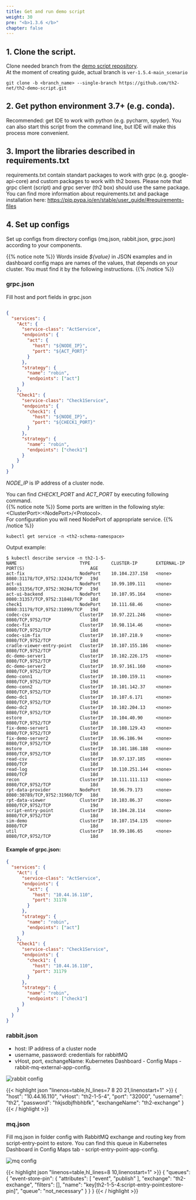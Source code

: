 ```yaml
---
title: Get and run demo script
weight: 30
pre: "<b>1.3.6 </b>"
chapter: false
---
```

## 1. Clone the script.

Clone needed branch from the [demo script repository](https://github.com/th2-net/th2-demo-script).  
At the moment of creating guide, actual branch is `ver-1.5.4-main_scenario`

```shell
git clone -b <branch_name> --single-branch https://github.com/th2-net/th2-demo-script.git
```

## 2. Get python environment 3.7+ (e.g. conda).
Recommended: get IDE to work with python (e.g. pycharm, spyder). You can also start this script from the command line, 
but IDE will make this process more convenient.

## 3. Import the libraries described in requirements.txt
requirements.txt contain standart packages to work with grpc (e.g. google-api-core) and custom packages to work 
with th2 boxes. Please note that grpc client (script) and grpc server (th2 box) should use the same package. 
You can find more information about requirements.txt and package installation 
here: https://pip.pypa.io/en/stable/user_guide/#requirements-files

## 4. Set up configs
Set up configs from directory configs (mq.json, rabbit.json, grpc.json) according to your components.

{{% notice note %}}
Words inside _${value}_ in JSON examples and in dashboard config maps are names of the values, that depends on your cluster.
You must find it by the following instructions.
{{% /notice %}}

### grpc.json

Fill host and port fields in grpc.json

```json

{
  "services": {
    "Act": {
      "service-class": "ActService",
      "endpoints": {
        "act": {
          "host": "${NODE_IP}",
          "port": "${ACT_PORT}"
        }
      },
      "strategy": {
        "name": "robin",
        "endpoints": ["act"]
      }
    },
    "Check1": {
      "service-class": "Check1Service",
      "endpoints": {
        "check1": {
          "host": "${NODE_IP}",
          "port": "${CHECK1_PORT}"
        }
      },
      "strategy": {
        "name": "robin",
        "endpoints": ["check1"]
      }
    }
  }
}
```

_NODE_IP_ is IP address of a cluster node.

You can find _CHECK1_PORT_ and _ACT_PORT_ by executing following command.  
{{% notice note %}}
Some ports are written in the following style: \<ClusterPort\>:\<NodePort\>/\<Protocol\>.  
For configuration you will need NodePort of appropriate service.
{{% /notice %}}
```shell
kubectl get service -n <th2-schema-namespace> 
```

Output example:
```shell
$ kubectl describe service -n th2-1-5-
NAME                        TYPE        CLUSTER-IP       EXTERNAL-IP   PORT(S)                         AGE
act-fix                     NodePort    10.104.237.158   <none>        8080:31178/TCP,9752:32434/TCP   19d
act-ui                      NodePort    10.99.109.111    <none>        8080:31356/TCP,9752:30284/TCP   19d
act-ui-backend              NodePort    10.107.95.164    <none>        8080:31357/TCP,9752:31848/TCP   18d
check1                      NodePort    10.111.68.46     <none>        8080:31179/TCP,9752:31099/TCP   19d
codec-csv                   ClusterIP   10.97.221.246    <none>        8080/TCP,9752/TCP               18d
codec-fix                   ClusterIP   10.98.114.46     <none>        8080/TCP,9752/TCP               18d
codec-sim-fix               ClusterIP   10.107.218.9     <none>        8080/TCP,9752/TCP               18d
cradle-viewer-entry-point   ClusterIP   10.107.155.186   <none>        8080/TCP,9752/TCP               18d
dc-demo-server1             ClusterIP   10.102.226.175   <none>        8080/TCP,9752/TCP               19d
dc-demo-server2             ClusterIP   10.97.161.160    <none>        8080/TCP,9752/TCP               19d
demo-conn1                  ClusterIP   10.100.159.11    <none>        8080/TCP,9752/TCP               19d
demo-conn2                  ClusterIP   10.101.142.37    <none>        8080/TCP,9752/TCP               19d
demo-dc1                    ClusterIP   10.107.6.171     <none>        8080/TCP,9752/TCP               19d
demo-dc2                    ClusterIP   10.102.204.13    <none>        8080/TCP,9752/TCP               19d
estore                      ClusterIP   10.104.40.90     <none>        8080/TCP,9752/TCP               18d
fix-demo-server1            ClusterIP   10.108.129.43    <none>        8080/TCP,9752/TCP               19d
fix-demo-server2            ClusterIP   10.96.186.94     <none>        8080/TCP,9752/TCP               19d
mstore                      ClusterIP   10.101.186.188   <none>        8080/TCP,9752/TCP               18d
read-csv                    ClusterIP   10.97.137.185    <none>        8080/TCP                        18d
read-log                    ClusterIP   10.110.251.144   <none>        8080/TCP                        18d
recon                       ClusterIP   10.111.111.113   <none>        8080/TCP,9752/TCP               18d
rpt-data-provider           NodePort    10.96.79.173     <none>        8080:30789/TCP,9752:31960/TCP   18d
rpt-data-viewer             ClusterIP   10.103.86.37     <none>        8080/TCP,9752/TCP               19d
script-entry-point          ClusterIP   10.104.28.114    <none>        8080/TCP,9752/TCP               18d
sim-demo                    ClusterIP   10.107.154.135   <none>        8080/TCP                        18d
util                        ClusterIP   10.99.186.65     <none>        8080/TCP,9752/TCP               18d

```

#### Example of **grpc.json**:
```json
{
  "services": {
    "Act": {
      "service-class": "ActService",
      "endpoints": {
        "act": {
          "host": "10.44.16.110",
          "port": 31178
        }
      },
      "strategy": {
        "name": "robin",
        "endpoints": ["act"]
      }
    },
    "Check1": {
      "service-class": "Check1Service",
      "endpoints": {
        "check1": {
          "host": "10.44.16.110",
          "port": 31179
        }
      },
      "strategy": {
        "name": "robin",
        "endpoints": ["check1"]
      }
    }
  }
}
```

### rabbit.json

- host: IP address of a cluster node
- username, password: credentials for rabbitMQ
- vHost, port, exchangeName: Kubernetes Dashboard - Config Maps - rabbit-mq-external-app-config.

![rabbit config](../images/db-rabbitmq.png)

{{< highlight json "linenos=table,hl_lines=7 8 20 21,linenostart=1" >}}
{
  "host": "10.44.16.110",
  "vHost": "th2-1-5-4",
  "port": "32000",
  "username": "th2",
  "password": "hkjsdbjfhbhbfk",
  "exchangeName": "th2-exchange"
}
{{< / highlight >}}

### mq.json

Fill mq.json in folder config with RabbitMQ 
exchange and routing key from script-entry-point to estore. 
You can find this queue in Kubernetes Dashboard in Config Maps tab - 
script-entry-point-app-config.

![mq config](../images/db-mq.png)

{{< highlight json "linenos=table,hl_lines=8 10,linenostart=1" >}}
{
  "queues": {
    "event-store-pin": {
      "attributes": [
        "event",
        "publish"
      ],
      "exchange": "th2-exchange",
      "filters": [],
      "name": "key[th2-1-5-4:script-entry-point:estore-pin]",
      "queue": "not_necessary"
    }
  }
}
{{< / highlight >}}
